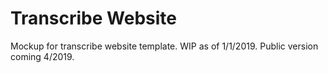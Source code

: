 # Transcribe Website

Mockup for transcribe website template. 
WIP as of 1/1/2019. Public version coming 4/2019.
